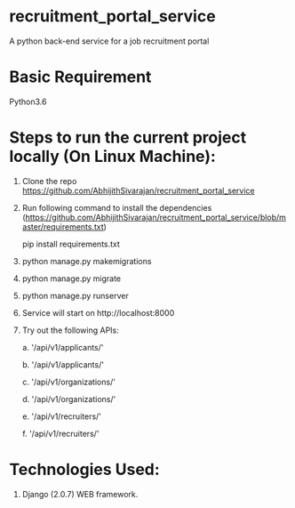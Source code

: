 # recruitment_portal_service
A python back-end service for a job recruitment portal


# Basic Requirement
Python3.6


# Steps to run the current project locally (On Linux Machine):
1. Clone the repo https://github.com/AbhijithSivarajan/recruitment_portal_service
2. Run following command to install the dependencies (https://github.com/AbhijithSivarajan/recruitment_portal_service/blob/master/requirements.txt)

    pip install requirements.txt
3. python manage.py makemigrations
4. python manage.py migrate
5. python manage.py runserver
6. Service will start on http://localhost:8000
7. Try out the following APIs:

    a. '/api/v1/applicants/'

    b. '/api/v1/applicants/<id>'

    c. '/api/v1/organizations/'

    d. '/api/v1/organizations/<id>'

    e. '/api/v1/recruiters/'

    f. '/api/v1/recruiters/<id>'


# Technologies Used:
1. Django (2.0.7) WEB framework.
